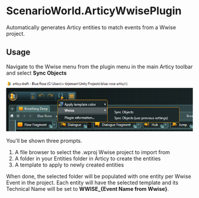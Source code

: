 # ScenarioWorld.ArticyWwisePlugin

Automatically generates Articy entities to match events from a Wwise project.

## Usage

Navigate to the Wwise menu from the plugin menu in the main Articy toolbar and select **Sync Objects**

![Wwise Articy Menu](docs/menu.png)

You'll be shown three prompts.

1. A file browser to select the .wproj Wwise project to import from
2. A folder in your Entities folder in Articy to create the entities
3. A template to apply to newly created entities

When done, the selected folder will be populated with one entity per Wwise Event in the project. Each entity will have the selected template and its Technical Name will be set to **WWISE_{Event Name from Wwise}**.